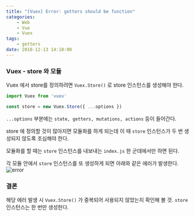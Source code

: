 ```yaml
---
title: "[Vuex] Error: getters should be function" 
categories:
    - Web
    - Vue
    - Vuex
tags:
    - getters
date: 2018-12-13 14:10:00
---
```


### Vuex - store 와 모듈
Vuex 에서 store를 정의하려면 `Vuex.Store()` 로 store 인스턴스를 생성해야 한다.

```js
import Vuex from 'vuex'

const store = new Vuex.Store({ ...options })
```

`...options` 부분에는 `state, getters, mutations, actions` 등이 들어간다.


store 에 정의할 것이 많아지면 모듈화를 하게 되는데 이 때 `store` 인스턴스가 두 번 생성되지 않도록 조심해야 한다.

모듈화를 할 때는 `store` 인스턴스를 내보내는 `index.js` 한 군데에서만 하면 된다.

각 모듈 안에서 `store` 인스턴스를 또 생성하게 되면 아래와 같은 에러가 발생한다.
![error](https://user-images.githubusercontent.com/30403198/49917496-beaef080-fee2-11e8-9265-490e156bb8b5.png)


### 결론
해당 에러 발생 시 `Vuex.Store()` 가 중복되어 사용되지 않았는지 확인해 볼 것.
`store` 인스턴스는 한 번만 생성한다.